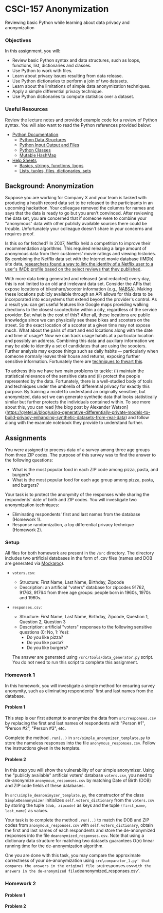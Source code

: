 # CSCI-157 Anonymization
Reviewing basic Python while learning about data privacy and anonymization

### Objectives

In this assignment, you will:
* Review basic Python syntax and data structures, such as loops, functions, list, dictionaries and classes.
* Use Python to work with files.
* Learn about privacy issues resulting from data release.
* Use Python dictionaries to perform a join of two datasets.
* Learn about the limitations of simple data anonymization techniques.
* Apply a simple differential privacy technique.
* Use Python dictionaries to compute statistics over a dataset.

### Useful Resources

Review the lecture notes and provided example code for a review of Python 
syntax.  You will also want to read the Python references provided below:

* [Python Documentation](https://docs.python.org/3/index.html)
  * [Python Data Structures](https://docs.python.org/3/tutorial/datastructures.html)
  * [Python Input Output and Files](https://docs.python.org/3/tutorial/inputoutput.html)
  * [Python Classes](https://docs.python.org/3/tutorial/classes.html)
  * [Mutable HashMap](https://www.scala-lang.org/api/current/scala/collection/mutable/HashMap.html)
* [Help Sheets](https://github.com/AUCSLAB/csci157-anonymization/tree/main/help)
  * [Basics, strings, functions, loops](https://github.com/AUCSLAB/csci157-anonymization/blob/main/help/Python%20help%20sheet%201.pdf)
  * [Lists, tuples, files, dictionaries, sets](https://github.com/AUCSLAB/csci157-anonymization/blob/main/help/Python%20help%20sheet%202.pdf)

## Background: Anonymization

Suppose you are working for Company X and your team is tasked with producing a 
health record data set to be released to the participants in an upcoming 
hackathon. Your colleague removed the columns for names and says that the data 
is ready to go but you aren't convinced. After reviewing the data set, you are 
concerned that if someone were to combine your "anonymous" data with other 
publicly available sources there could be trouble. Unfortunately  your colleague
doesn't share in your concerns and requires proof.

Is this so far fetched? In 2007, Netflix held a competition to improve their 
recommendation algorithms. This required releasing a large amount of anonymous 
data from their customers' movie ratings and viewing histories. By combining the
Netflix data set with the Internet movie database (IMDb) site data, [researchers 
found a way to link the identity of a Netflix user to a user's IMDb profile 
based on the select reviews that they published](https://ieeexplore.ieee.org/document/4531148).

With more data being generated and released (and redacted) every day, this is 
not limited to an old and irrelevant data set. Consider the APIs that expose 
locations of bikeshare/scooter information (e.g., [NABSA](https://github.com/NABSA/gbfs)).
Making these locations publicly available through an API allows for this data to
be incorporated into ecosystems that extend beyond the provider's control. As a 
result you can get useful features like Google maps providing walking directions
to the closest scooter/bike within a city, regardless of the service provider. 
But what is the cost of this? After all, these locations are public knowledge 
since we can physically see these bikes and scooters on the street. So the exact
location of a scooter at a given time may not expose much. What about the pairs 
of start and end locations along with the date and time of usage? Now we can 
track usage habits at a particular location and possibly an address. Combining 
this data and auxiliary information we may be able to identify a set of 
candidates that are using the scooters. Further analysis may expose things such 
as daily habits -- particularly when someone normally leaves their house and 
returns, exposing further sensitive information. Fortunately there are 
[techniques to thwart this](https://gretel.ai/blog/using-generative-differentially-private-models-to-build-privacy-enhancing-synthetic-datasets-from-real-data).

To address this we have two main problems to tackle: (i) maintain the 
statistical relevance of the sensitive data and (ii) protect the people 
represented by the data. Fortunately, there is a well-studied body of tools and 
techniques under the umbrella of differential privacy for exactly this purpose. 
By training a model to understand an originally sensitive, but anonymized, data 
set we can generate synthetic data that looks statistically similar but further 
protects the individuals contained within. To see more about this, you can read 
[the blog post by Alexander Watson] (https://gretel.ai/blog/using-generative-differentially-private-models-to-build-privacy-enhancing-synthetic-datasets-from-real-data) and follow along with the example notebook they provide to understand further. 

## Assignments

You were assigned to process data of a survey among three age groups from three ZIP codes. The purpose of this survey was to find the answer to the following questions:

* What is the most popular food in each ZIP code among pizza, pasta, and burgers?
* What is the most popular food for each age group among pizza, pasta, and burgers?

Your task is to protect the anonymity of the responses while sharing the respondents' date of birth and ZIP codes. You will investigate two anonymization techniques:

* Eliminating respondents' first and last names from the database (Homework 1).
* Response randomization, a toy differential privacy technique (Homework 2).

### Setup

All files for both homework are present in the `/src` directory. The directory includes two artificial databases in the form of .csv files (names and DOB are generated via [Mockaroo](https://mockaroo.com)).
* `voters.csv`: 
  * Structure: First Name, Last Name, Birthday, Zipcode
  * Description: an artificial "voters" database for zipcodes 91762, 91763, 91764 from three age groups: people born in 1960s, 1970s and 1980s.
* `responses.csv`:
  * Structure: First Name, Last Name, Birthday, Zipcode, Question 1, Question 2, Question 3
  * Description: artificial "voters" responses to the following sensitive questions (0: No, 1: Yes):
    * Do you like pizza?
    * Do you like pasta?
    * Do you like burgers?
   
  The answer are generated using `/src/tools/data_generator.py` script. You do not need to run this script to complete this assignment.

### Homework 1

In this homework, you will investigate a simple method for ensuring survey anonymity, such as eliminating respondents' first and last names from the database.


#### Problem 1

This step is our first attempt to anonymize the data from `src/responses.csv` by replacing the first and last names of respondents with "Person #1", "Person #2", "Person #3", etc. 

Complete the method ```.run(..)``` in `src/simple_anonymizer_template.py` to store the nameless responses into the file `anonymous_responses.csv`. Follow the instructions given in the template.

#### Problem 2

In this step you will show the vulnerability of our simple anonymizer. Using the "publicly available" artificial voters' database `voters.csv`, you need to de-anonymize  `anonymous_responses.csv` by matching Date of Birth (DOB) and ZIP code fields of these databases.

In `src\simple_deanonimyzer_template.py`, the constructor of the class ```SimpleDeanonymizer``` initializes ```self.voters_dictionary``` from the `voters.csv` by storing the tuple ```(dob, zipcode)``` as keys and the tuple ```(first_name, last_name)``` as values.

Your task is to complete the method  ```.run(..)``` to match the DOB and ZIP codes from `anonymous_responses.csv` with ```self.voters_dictionary```, obtain the first and last names of each respondents and store the de-anonymized responses into the file `deanonymized_responses.csv`. Note that using a dictionary data structure for matching two datasets guarantees O(n) linear running time for the de-anonymization algorithm.

One you are done with this task, you may compare the approximate correctness of your de-anonymization using `src\comparator_1.py' that compares the answers in the original file `src/responses.csv` with the answers in the de-anonymized file `deanonymized_responses.csv`.

### Homework 2

#### Problem 1

#### Problem 2
